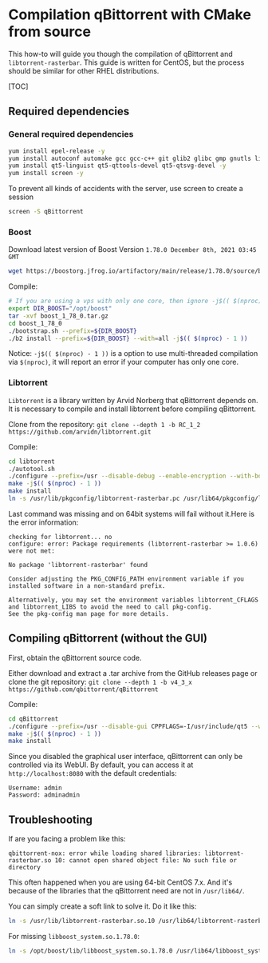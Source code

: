 # Compilation qBittorrent with CMake from source

This how-to will guide you though the compilation of qBittorrent and `` libtorrent-rasterbar ``.
This guide is written for CentOS, but the process should be similar for other RHEL distributions.

[TOC]

## Required dependencies

### General required dependencies

```bash
yum install epel-release -y
yum install autoconf automake gcc gcc-c++ git glib2 glibc gmp gnutls libblkid libcap libffi libgcc libgcrypt libgpg-error libicu libidn2 libmount libselinux libstdc++ libtasn1 libtool libunistring libuuid lz4-libs make nettle openssl-devel openssl-libs p11-kit pcre pcre2 qt5-qtbase systemd-libs tar wget xz-libs zlib -y
yum install qt5-linguist qt5-qttools-devel qt5-qtsvg-devel -y
yum install screen -y
```

To prevent all kinds of accidents with the server, use screen to create a session

```bash
screen -S qBittorrent
```

### Boost

Download latest version of Boost Version ``1.78.0 December 8th, 2021 03:45 GMT``

```bash
wget https://boostorg.jfrog.io/artifactory/main/release/1.78.0/source/boost_1_78_0.tar.gz
```

Compile:

```bash
# If you are using a vps with only one core, then ignore -j$(( $(nproc) - 1 )), the same below
export DIR_BOOST="/opt/boost"
tar -xvf boost_1_78_0.tar.gz
cd boost_1_78_0
./bootstrap.sh --prefix=${DIR_BOOST}
./b2 install --prefix=${DIR_BOOST} --with=all -j$(( $(nproc) - 1 ))
```

Notice: ``-j$(( $(nproc) - 1 ))`` is a option to use multi-threaded compilation via ``$(nproc)``, it will report an error if your computer has only one core.

### Libtorrent

`` Libtorrent `` is a library written by Arvid Norberg that qBittorrent depends on. It is necessary to compile and install libtorrent before compiling qBittorrent.

Clone from the repository:  ``git clone --depth 1 -b RC_1_2 https://github.com/arvidn/libtorrent.git``

Compile:

```bash
cd libtorrent
./autotool.sh
./configure --prefix=/usr --disable-debug --enable-encryption --with-boost=${DIR_BOOST}
make -j$(( $(nproc) - 1 ))
make install
ln -s /usr/lib/pkgconfig/libtorrent-rasterbar.pc /usr/lib64/pkgconfig/libtorrent-rasterbar.pc
```

Last command was missing and on 64bit systems will fail without it.Here is the error information:

```
checking for libtorrent... no
configure: error: Package requirements (libtorrent-rasterbar >= 1.0.6) were not met:

No package 'libtorrent-rasterbar' found

Consider adjusting the PKG_CONFIG_PATH environment variable if you
installed software in a non-standard prefix.

Alternatively, you may set the environment variables libtorrent_CFLAGS
and libtorrent_LIBS to avoid the need to call pkg-config.
See the pkg-config man page for more details.
```

## Compiling qBittorrent (without the GUI)

First, obtain the qBittorrent source code.

Either download and extract a .tar archive from the GitHub releases page or clone the git repository: ``git clone --depth 1 -b v4_3_x https://github.com/qbittorrent/qBittorrent``

Compile:

```bash
cd qBittorrent
./configure --prefix=/usr --disable-gui CPPFLAGS=-I/usr/include/qt5 --with-boost=${DIR_BOOST}
make -j$(( $(nproc) - 1 ))
make install
```

Since you disabled the graphical user interface, qBittorrent can only be controlled via its WebUI. By default, you can access it at ``http://localhost:8080`` with the default credentials:

```
Username: admin
Password: adminadmin
```

## Troubleshooting

If are you facing a problem like this:

```
qbittorrent-nox: error while loading shared libraries: libtorrent-rasterbar.so 10: cannot open shared object file: No such file or directory
```

This often happened when you are using 64-bit CentOS 7.x. And it's because of the libraries that the qBittorrent need are not in ``/usr/lib64/``.

You can simply create a soft link to solve it. Do it like this:

```bash
ln -s /usr/lib/libtorrent-rasterbar.so.10 /usr/lib64/libtorrent-rasterbar.so.10
```

For missing ``libboost_system.so.1.78.0``:

```bash
ln -s /opt/boost/lib/libboost_system.so.1.78.0 /usr/lib64/libboost_system.so.1.78.0
```
